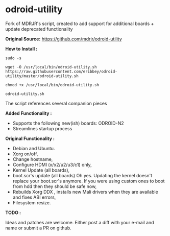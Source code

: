odroid-utility
=====================

Fork of MDRJR's script, created to add support for additional boards + update deprecated functionality

**Original Source:** https://github.com/mdrjr/odroid-utility

**How to Install :**

```
sudo -s

wget -O /usr/local/bin/odroid-utility.sh https://raw.githubusercontent.com/eribbey/odroid-utility/master/odroid-utility.sh

chmod +x /usr/local/bin/odroid-utility.sh

odroid-utility.sh
```

The script references several companion pieces

**Added Functionality :**

* Supports the following new(ish) boards: ODROID-N2
* Streamlines startup process

**Original Functionality :**

* Debian and Ubuntu.
* Xorg on/off,
* Change hostname,
* Configure HDMI (x/x2/u2/u3/c1) only,
* Kernel Update (all boards),
* boot.scr's update (all boards) Oh yes. Updating the kernel doesn't replace your boot.scr's anymore. If you were using custom ones to boot from hdd then they should be safe now,
* Rebuilds Xorg DDX , installs new Mali drivers when they are available and fixes ABI errors,
* Filesystem resize.

**TODO :**

Ideas and patches are welcome. Either post a diff with your e-mail and name or submit a PR on github.
